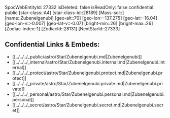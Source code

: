 ﻿---
location: [-16.04,137.275,70]
type: Star
tags:
- astro/Star

---
SpocWebEntityId: 27332
isDeleted: false
isReadOnly: false
confidential: public
[star-class::A4]
[star-class-id::28189]
[Mass-sol::]
[name::Zubenelgenubi]
[geo-alt::70]
[geo-lon::-137.275]
[geo-lat::-16.04]
[geo-lon-v::-0.007]
[geo-lat-v::-0.07]
[bright-min::26]
[bright-max::26]
[Zodiac-index::1]
[ZodiacId::28131]
[NextStarId::27333]



## Confidential Links & Embeds: 
- [[../../../_public/astro/Star/Zubenelgenubi.md|Zubenelgenubi]] 
- [[../../../_internal/astro/Star/Zubenelgenubi.internal.md|Zubenelgenubi.internal]] 
- [[../../../_protect/astro/Star/Zubenelgenubi.protect.md|Zubenelgenubi.protect]] 
- [[../../../_private/astro/Star/Zubenelgenubi.private.md|Zubenelgenubi.private]] 
- [[../../../_personal/astro/Star/Zubenelgenubi.personal.md|Zubenelgenubi.personal]] 
- [[../../../_secret/astro/Star/Zubenelgenubi.secret.md|Zubenelgenubi.secret]] 
